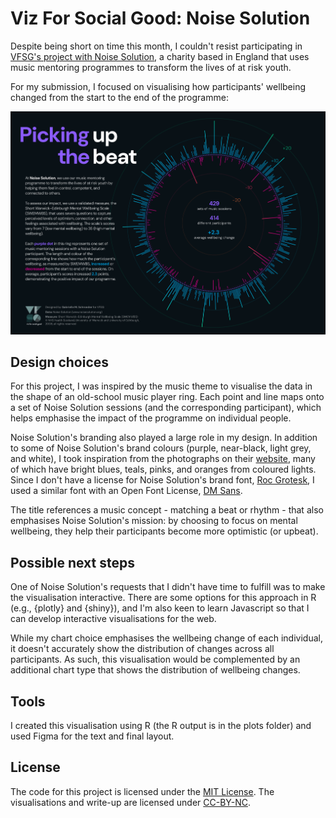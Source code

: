 # Viz For Social Good: Noise Solution

Despite being short on time this month, I couldn't resist participating in [VFSG's project with Noise Solution](https://www.vizforsocialgood.com/join-a-project/2024/7/26/noisesolution), a charity based in England that uses music mentoring programmes to transform the lives of at risk youth.

For my submission, I focused on visualising how participants' wellbeing changed from the start to the end of the programme:

<img src = "final_vis/noise_solution_final_vis_low_res.png" width="1000">

## Design choices

For this project, I was inspired by the music theme to visualise the data in the shape of an old-school music player ring. Each point and line maps onto a set of Noise Solution sessions (and the corresponding participant), which helps emphasise the impact of the programme on individual people.

Noise Solution's branding also played a large role in my design. In addition to some of Noise Solution's brand colours (purple, near-black, light grey, and white), I took inspiration from the photographs on their [website](https://www.noisesolution.org/), many of which have bright blues, teals, pinks, and oranges from coloured lights. Since I don't have a license for Noise Solution's brand font, [Roc Grotesk](https://fonts.adobe.com/fonts/roc-grotesk), I used a similar font with an Open Font License, [DM Sans](https://fonts.google.com/specimen/DM+Sans).

The title references a music concept - matching a beat or rhythm - that also emphasises Noise Solution's mission: by choosing to focus on mental wellbeing, they help their participants become more optimistic (or upbeat). 

## Possible next steps

One of Noise Solution's requests that I didn't have time to fulfill was to make the visualisation interactive. There are some options for this approach in R (e.g., {plotly} and {shiny}), and I'm also keen to learn Javascript so that I can develop interactive visualisations for the web.

While my chart choice emphasises the wellbeing change of each individual, it doesn't accurately show the distribution of changes across all participants. As such, this visualisation would be complemented by an additional chart type that shows the distribution of wellbeing changes.

## Tools

I created this visualisation using R (the R output is in the plots folder) and used Figma for the text and final layout.

## License

The code for this project is licensed under the [MIT License](https://opensource.org/license/mit). The visualisations and write-up are licensed under [CC-BY-NC](https://creativecommons.org/licenses/by-nc/4.0/).

